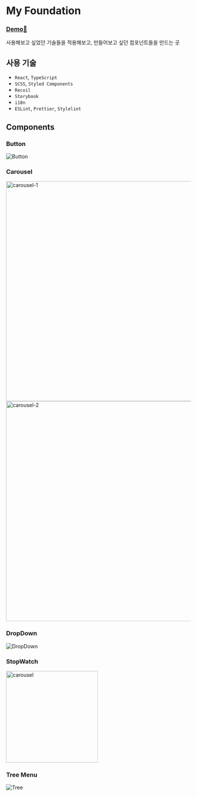 # My Foundation

### [Demo🐣](https://63c29c7d5eceb877e1f89b69--fanciful-trifle-794f3f.netlify.app/)

사용해보고 싶었던 기술들을 적용해보고, 만들어보고 싶던 컴포넌트들을 만드는 곳

## 사용 기술

- `React`, `TypeScript`
- `SCSS`, `Styled Components`
- `Recoil`
- `Storybook`
- `i18n`
- `ESLint`, `Prettier`, `Stylelint`

## Components

### Button

![Button](https://user-images.githubusercontent.com/76952602/208467528-81f2ea33-7bd0-4331-beea-2c9a3cd4a24a.png)

### Carousel

<img src='https://blog.kakaocdn.net/dn/cD79eM/btrRY34Fiwz/2EjJu9omKK0hQbmiuqKfxk/img.gif' width='600px' height='auto' alt='carousel-1'/>

<img src='https://blog.kakaocdn.net/dn/9MWRk/btrRT3ZUZFX/WRaHTocuFfa2yP0V1IlCo0/img.gif' width='600px' height='auto' alt='carousel-2'/>

### DropDown

![DropDown](https://user-images.githubusercontent.com/76952602/208469833-34d90621-336f-43d5-98c2-9451945b9fec.gif)

### StopWatch

<img src='https://blog.kakaocdn.net/dn/db7H5j/btrRtVeRn5K/YOExNuRhpkPHqIaoa7Zf81/img.gif' width='250px' height='auto' alt='carousel'/>

### Tree Menu

![Tree](https://blog.kakaocdn.net/dn/cuKtpY/btrUuXWUcPc/o8yxNKc44w0ffKCNkzHFkk/img.gif)
